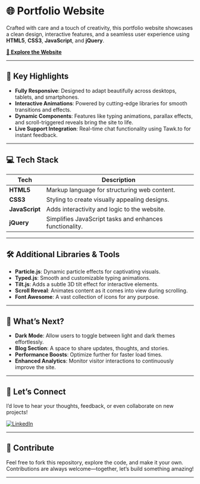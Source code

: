 # 🌐 **Portfolio Website**

Crafted with care and a touch of creativity, this portfolio website showcases a clean design, interactive features, and a seamless user experience using **HTML5**, **CSS3**, **JavaScript**, and **jQuery**.

<a href="https://tanishabansalportfolio.netlify.app" target="_blank"><strong>🚀 Explore the Website</strong></a>


---

## 🌟 **Key Highlights**

- **Fully Responsive**: Designed to adapt beautifully across desktops, tablets, and smartphones.  
- **Interactive Animations**: Powered by cutting-edge libraries for smooth transitions and effects.  
- **Dynamic Components**: Features like typing animations, parallax effects, and scroll-triggered reveals bring the site to life.  
- **Live Support Integration**: Real-time chat functionality using Tawk.to for instant feedback.

---

## 💻 **Tech Stack**

| **Tech**       | **Description**                                        |  
|----------------|--------------------------------------------------------|  
| **HTML5**      | Markup language for structuring web content.           |  
| **CSS3**       | Styling to create visually appealing designs.          |  
| **JavaScript** | Adds interactivity and logic to the website.           |  
| **jQuery**     | Simplifies JavaScript tasks and enhances functionality.|  

---

## 🛠️ **Additional Libraries & Tools**

- **Particle.js**: Dynamic particle effects for captivating visuals.  
- **Typed.js**: Smooth and customizable typing animations.  
- **Tilt.js**: Adds a subtle 3D tilt effect for interactive elements.  
- **Scroll Reveal**: Animates content as it comes into view during scrolling.  
- **Font Awesome**: A vast collection of icons for any purpose.

---


## 🚧 **What’s Next?**

- **Dark Mode**: Allow users to toggle between light and dark themes effortlessly.  
- **Blog Section**: A space to share updates, thoughts, and stories.  
- **Performance Boosts**: Optimize further for faster load times.  
- **Enhanced Analytics**: Monitor visitor interactions to continuously improve the site.

---

## 🤝 **Let’s Connect**

I’d love to hear your thoughts, feedback, or even collaborate on new projects!

[![LinkedIn](https://img.shields.io/badge/LinkedIn-%230A66C2.svg?style=for-the-badge&logo=linkedin&logoColor=white)](https://www.linkedin.com/in/tanisha-bansal-7869a6255/)  

---

## 📂 **Contribute**

Feel free to fork this repository, explore the code, and make it your own. Contributions are always welcome—together, let’s build something amazing!

---
